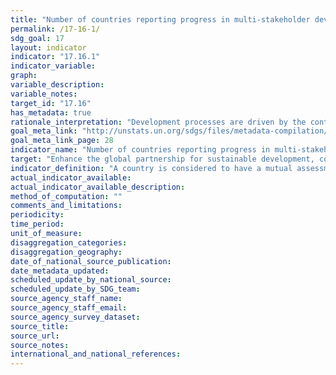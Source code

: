 ```yaml
---
title: "Number of countries reporting progress in multi-stakeholder development effectiveness monitoring frameworks that support the achievement of the sustainable development goals"
permalink: /17-16-1/
sdg_goal: 17
layout: indicator
indicator: "17.16.1"
indicator_variable: 
graph: 
variable_description: 
variable_notes: 
target_id: "17.16"
has_metadata: true
rationale_interpretation: "Development processes are driven by the contributions and the concerted efforts of multiple actors, including government authorities, providers of development co-operation, the private sector, civil society and others. Strong multi-stakeholder partnerships provide an enabling environment for greater development effectiveness. In this regard, mutual accountability in between the relevant stakeholders participating in development efforts can enhance the quality and strength of these partnerships. \nMutual assessment reviews are national exercises that engage both developing country authorities and providers of development co-operation, as well as other stakeholders, at the senior level in a mutual performance review. These reviews should ideally be conducted through inclusive dialogues involving a broad range of government ministries; providers of development co-operation (including bilateral, multilateral, and global initiatives); as well as other stakeholders, including parliamentarians, local governments, the private sector, and civil society organisations (referred to as \"non-executive\" stakeholders). These assessments should be done regularly (every one to two years)."
goal_meta_link: "http://unstats.un.org/sdgs/files/metadata-compilation/Metadata-Goal-17.pdf"
goal_meta_link_page: 28
indicator_name: "Number of countries reporting progress in multi-stakeholder development effectiveness monitoring frameworks that support the achievement of the sustainable development goals"
target: "Enhance the global partnership for sustainable development, complemented by multi-stakeholder partnerships that mobilize and share knowledge, expertise, technology and financial resources, to support the achievement of the sustainable development goals in all countries, in particular developing countries."
indicator_definition: "A country is considered to have a mutual assessment of progress in place when at least 4 out of 5 of the following criteria are met: 	An aid policy or partnership policy defines the country's development co-operation priorities. 	National targets for effective development co-operation exist for both the developing country government and providers of development co-operation. 	Progress has been assessed regularly and jointly by government and providers at the senior level in the past two years. 	Local governments and non-executive stakeholders have been actively involved in these reviews. 	The comprehensive results of the review have been made public in a timely manner."
actual_indicator_available: 
actual_indicator_available_description: 
method_of_computation: ""
comments_and_limitations: 
periodicity: 
time_period: 
unit_of_measure: 
disaggregation_categories: 
disaggregation_geography: 
date_of_national_source_publication: 
date_metadata_updated: 
scheduled_update_by_national_source: 
scheduled_update_by_SDG_team: 
source_agency_staff_name: 
source_agency_staff_email: 
source_agency_survey_dataset: 
source_title: 
source_url: 
source_notes: 
international_and_national_references: 
---
```


